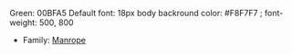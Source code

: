 Green: 00BFA5
Default font: 18px
body backround color: #F8F7F7 ;
font-weight:  500, 800
- Family: [Manrope](https://fonts.google.com/specimen/Manrope)

